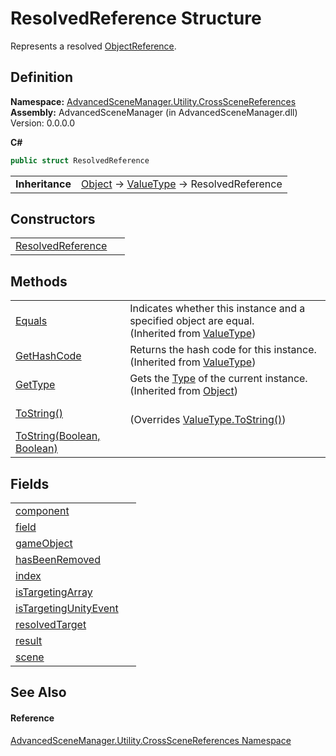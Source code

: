 # ResolvedReference Structure


Represents a resolved <a href="T_AdvancedSceneManager_Utility_CrossSceneReferences_ObjectReference.md">ObjectReference</a>.



## Definition
**Namespace:** <a href="N_AdvancedSceneManager_Utility_CrossSceneReferences.md">AdvancedSceneManager.Utility.CrossSceneReferences</a>  
**Assembly:** AdvancedSceneManager (in AdvancedSceneManager.dll) Version: 0.0.0.0

**C#**
``` C#
public struct ResolvedReference
```

<table><tr><td><strong>Inheritance</strong></td><td><a href="https://learn.microsoft.com/dotnet/api/system.object" target="_blank" rel="noopener noreferrer">Object</a>  →  <a href="https://learn.microsoft.com/dotnet/api/system.valuetype" target="_blank" rel="noopener noreferrer">ValueType</a>  →  ResolvedReference</td></tr>
</table>



## Constructors
<table>
<tr>
<td><a href="M_AdvancedSceneManager_Utility_CrossSceneReferences_ResolvedReference__ctor.md">ResolvedReference</a></td>
<td> </td></tr>
</table>

## Methods
<table>
<tr>
<td><a href="https://learn.microsoft.com/dotnet/api/system.valuetype.equals" target="_blank" rel="noopener noreferrer">Equals</a></td>
<td>Indicates whether this instance and a specified object are equal.<br />(Inherited from <a href="https://learn.microsoft.com/dotnet/api/system.valuetype" target="_blank" rel="noopener noreferrer">ValueType</a>)</td></tr>
<tr>
<td><a href="https://learn.microsoft.com/dotnet/api/system.valuetype.gethashcode" target="_blank" rel="noopener noreferrer">GetHashCode</a></td>
<td>Returns the hash code for this instance.<br />(Inherited from <a href="https://learn.microsoft.com/dotnet/api/system.valuetype" target="_blank" rel="noopener noreferrer">ValueType</a>)</td></tr>
<tr>
<td><a href="https://learn.microsoft.com/dotnet/api/system.object.gettype" target="_blank" rel="noopener noreferrer">GetType</a></td>
<td>Gets the <a href="https://learn.microsoft.com/dotnet/api/system.type" target="_blank" rel="noopener noreferrer">Type</a> of the current instance.<br />(Inherited from <a href="https://learn.microsoft.com/dotnet/api/system.object" target="_blank" rel="noopener noreferrer">Object</a>)</td></tr>
<tr>
<td><a href="M_AdvancedSceneManager_Utility_CrossSceneReferences_ResolvedReference_ToString.md">ToString()</a></td>
<td><br />(Overrides <a href="https://learn.microsoft.com/dotnet/api/system.valuetype.tostring" target="_blank" rel="noopener noreferrer">ValueType.ToString()</a>)</td></tr>
<tr>
<td><a href="M_AdvancedSceneManager_Utility_CrossSceneReferences_ResolvedReference_ToString_1.md">ToString(Boolean, Boolean)</a></td>
<td> </td></tr>
</table>

## Fields
<table>
<tr>
<td><a href="F_AdvancedSceneManager_Utility_CrossSceneReferences_ResolvedReference_component.md">component</a></td>
<td> </td></tr>
<tr>
<td><a href="F_AdvancedSceneManager_Utility_CrossSceneReferences_ResolvedReference_field.md">field</a></td>
<td> </td></tr>
<tr>
<td><a href="F_AdvancedSceneManager_Utility_CrossSceneReferences_ResolvedReference_gameObject.md">gameObject</a></td>
<td> </td></tr>
<tr>
<td><a href="F_AdvancedSceneManager_Utility_CrossSceneReferences_ResolvedReference_hasBeenRemoved.md">hasBeenRemoved</a></td>
<td> </td></tr>
<tr>
<td><a href="F_AdvancedSceneManager_Utility_CrossSceneReferences_ResolvedReference_index.md">index</a></td>
<td> </td></tr>
<tr>
<td><a href="F_AdvancedSceneManager_Utility_CrossSceneReferences_ResolvedReference_isTargetingArray.md">isTargetingArray</a></td>
<td> </td></tr>
<tr>
<td><a href="F_AdvancedSceneManager_Utility_CrossSceneReferences_ResolvedReference_isTargetingUnityEvent.md">isTargetingUnityEvent</a></td>
<td> </td></tr>
<tr>
<td><a href="F_AdvancedSceneManager_Utility_CrossSceneReferences_ResolvedReference_resolvedTarget.md">resolvedTarget</a></td>
<td> </td></tr>
<tr>
<td><a href="F_AdvancedSceneManager_Utility_CrossSceneReferences_ResolvedReference_result.md">result</a></td>
<td> </td></tr>
<tr>
<td><a href="F_AdvancedSceneManager_Utility_CrossSceneReferences_ResolvedReference_scene.md">scene</a></td>
<td> </td></tr>
</table>

## See Also


#### Reference
<a href="N_AdvancedSceneManager_Utility_CrossSceneReferences.md">AdvancedSceneManager.Utility.CrossSceneReferences Namespace</a>  
